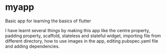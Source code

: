 # myapp

Basic app for learning the basics of flutter

I have learnt several things by making this app like the centre property, padding property, scaffold, stateless and stateful widget, importing file from different directory, how to use images in the app, editing pubspec.yaml file and adding dependencies.          